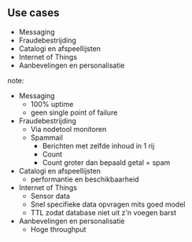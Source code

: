 ##  Use cases

- Messaging
- Fraudebestrijding
- Catalogi en afspeellijsten
- Internet of Things
- Aanbevelingen en personalisatie

note:
- Messaging
  - 100% uptime
  - geen single point of failure
- Fraudebestrijding
  - Via nodetool monitoren
  - Spammail
    - Berichten met zelfde inhoud in 1 rij
    - Count
    - Count groter dan bepaald getal = spam
- Catalogi en afspeellijsten
  - performantie en beschikbaarheid
- Internet of Things
  - Sensor data
  - Snel specifieke data opvragen mits goed model
  - TTL zodat database niet uit z'n voegen barst
- Aanbevelingen en personalisatie
  - Hoge throughput
